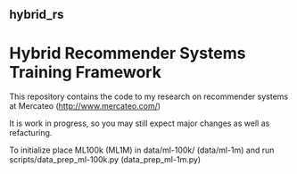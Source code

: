 ## hybrid_rs
# Hybrid Recommender Systems Training Framework

This repository contains the code to my research on recommender systems at Mercateo (<http://www.mercateo.com/>)

It is work in progress, so you may still expect major changes as well as refacturing.

To initialize place ML100k (ML1M) in data/ml-100k/ (data/ml-1m) and run scripts/data_prep_ml-100k.py (data_prep_ml-1m.py)
